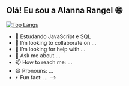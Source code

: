 ## Olá! Eu sou a Alanna Rangel 😄

[![Top Langs](https://github-readme-stats.vercel.app/api/top-langs/alannarangel=anuraghazra)](https://github.com/anuraghazra/github-readme-stats)

- 🌱 Estudando JavaScript e SQL
- 👯 I’m looking to collaborate on ...
- 🤔 I’m looking for help with ...
- 💬 Ask me about ...
- 📫 How to reach me: ...
- 😄 Pronouns: ...
- ⚡ Fun fact: ...
-->
